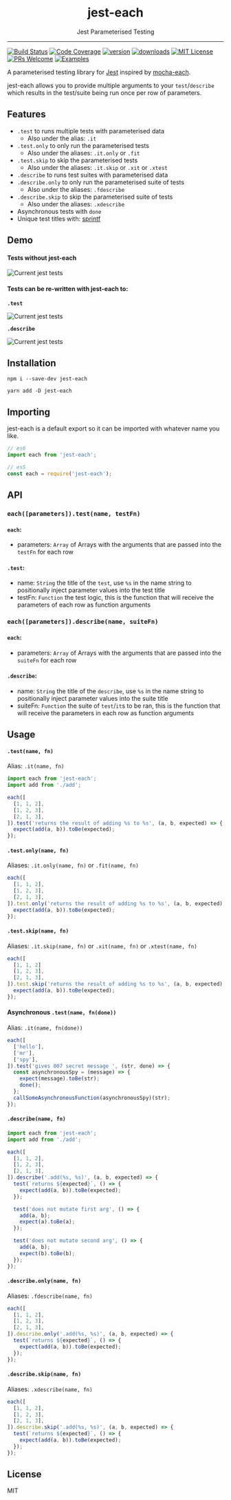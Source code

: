 <div align="center">
  <h1>jest-each</h1>
  Jest Parameterised Testing
</div>

<hr />

[![Build Status](https://img.shields.io/travis/mattphillips/jest-each.svg?style=flat-square)](https://travis-ci.org/mattphillips/jest-each)
[![Code Coverage](https://img.shields.io/coveralls/mattphillips/jest-each.svg?style=flat-square)](https://coveralls.io/github/mattphillips/jest-each?branch=master)
[![version](https://img.shields.io/npm/v/jest-each.svg?style=flat-square)](https://www.npmjs.com/package/jest-each)
[![downloads](https://img.shields.io/npm/dm/jest-each.svg?style=flat-square)](http://npm-stat.com/charts.html?package=jest-each&from=2017-03-21)
[![MIT License](https://img.shields.io/npm/l/jest-each.svg?style=flat-square)](https://github.com/mattphillips/jest-each/blob/master/LICENSE)
[![PRs Welcome](https://img.shields.io/badge/PRs-welcome-brightgreen.svg?style=flat-square)](http://makeapullrequest.com)
[![Examples](https://img.shields.io/badge/%F0%9F%92%A1-examples-ff615b.svg?style=flat-square)](https://github.com/mattphillips/jest-each/tree/master/examples)

A parameterised testing library for [Jest](https://facebook.github.io/jest/) inspired by [mocha-each](https://github.com/ryym/mocha-each).

jest-each allows you to provide multiple arguments to your `test`/`describe` which results in the test/suite being run once per row of parameters.

## Features
 - `.test` to runs multiple tests with parameterised data
   * Also under the alias: `.it`
 - `.test.only` to only run the parameterised tests
   * Also under the aliases: `.it.only` or `.fit`
 - `.test.skip` to skip the parameterised tests
   * Also under the aliases: `.it.skip` or `.xit` or `.xtest`
 - `.describe` to runs test suites with parameterised data
 - `.describe.only` to only run the parameterised suite of tests
   * Also under the aliases: `.fdescribe`
 - `.describe.skip` to skip the parameterised suite of tests
   * Also under the aliases: `.xdescribe`
 - Asynchronous tests with `done`
 - Unique test titles with: [sprintf](https://github.com/alexei/sprintf.js)


## Demo

#### Tests without jest-each

![Current jest tests](assets/default-demo.gif)

#### Tests can be re-written with jest-each to:

**`.test`**

![Current jest tests](assets/test-demo.gif)

**`.describe`**

![Current jest tests](assets/describe-demo.gif)

## Installation

`npm i --save-dev jest-each`

`yarn add -D jest-each`

## Importing

jest-each is a default export so it can be imported with whatever name you like.

```js
// es6
import each from 'jest-each';

// es5
const each = require('jest-each');
```

## API

### `each([parameters]).test(name, testFn)`

#### `each`:
  - parameters: `Array` of Arrays with the arguments that are passed into the `testFn` for each row

#### `.test`:
  - name: `String` the title of the `test`, use `%s` in the name string to positionally inject parameter values into the test title
  - testFn: `Function` the test logic, this is the function that will receive the parameters of each row as function arguments

### `each([parameters]).describe(name, suiteFn)`

#### `each`:
  - parameters: `Array` of Arrays with the arguments that are passed into the `suiteFn` for each row

#### `.describe`:
  - name: `String` the title of the `describe`, use `%s` in the name string to positionally inject parameter values into the suite title
  - suiteFn: `Function` the suite of `test`/`it`s to be ran, this is the function that will receive the parameters in each row as function arguments

## Usage

#### `.test(name, fn)`
Alias: `.it(name, fn)`

```js
import each from 'jest-each';
import add from './add';

each([
  [1, 1, 2],
  [1, 2, 3],
  [2, 1, 3],
]).test('returns the result of adding %s to %s', (a, b, expected) => {
  expect(add(a, b)).toBe(expected);
});
```

#### `.test.only(name, fn)`
Aliases: `.it.only(name, fn)` or `.fit(name, fn)`

```js
each([
  [1, 1, 2],
  [1, 2, 3],
  [2, 1, 3],
]).test.only('returns the result of adding %s to %s', (a, b, expected) => {
  expect(add(a, b)).toBe(expected);
});
```

#### `.test.skip(name, fn)`
Aliases: `.it.skip(name, fn)` or `.xit(name, fn)` or `.xtest(name, fn)`

```js
each([
  [1, 1, 2]
  [1, 2, 3],
  [2, 1, 3],
]).test.skip('returns the result of adding %s to %s', (a, b, expected) => {
  expect(add(a, b)).toBe(expected);
});
```

#### Asynchronous `.test(name, fn(done))`
Alias: `.it(name, fn(done))`

```js
each([
  ['hello'],
  ['mr'],
  ['spy'],
]).test('gives 007 secret message ', (str, done) => {
  const asynchronousSpy = (message) => {
    expect(message).toBe(str);
    done();
  };
  callSomeAsynchronousFunction(asynchronousSpy)(str);
});
```

#### `.describe(name, fn)`

```js
import each from 'jest-each';
import add from './add';

each([
  [1, 1, 2],
  [1, 2, 3],
  [2, 1, 3],
]).describe('.add(%s, %s)', (a, b, expected) => {
  test(`returns ${expected}`, () => {
    expect(add(a, b)).toBe(expected);
  });

  test('does not mutate first arg', () => {
    add(a, b);
    expect(a).toBe(a);
  });

  test('does not mutate second arg', () => {
    add(a, b);
    expect(b).toBe(b);
  });
});
```

#### `.describe.only(name, fn)`
Aliases: `.fdescribe(name, fn)`

```js
each([
  [1, 1, 2],
  [1, 2, 3],
  [2, 1, 3],
]).describe.only('.add(%s, %s)', (a, b, expected) => {
  test(`returns ${expected}`, () => {
    expect(add(a, b)).toBe(expected);
  });
});
```

#### `.describe.skip(name, fn)`
Aliases: `.xdescribe(name, fn)`

```js
each([
  [1, 1, 2],
  [1, 2, 3],
  [2, 1, 3],
]).describe.skip('.add(%s, %s)', (a, b, expected) => {
  test(`returns ${expected}`, () => {
    expect(add(a, b)).toBe(expected);
  });
});
```

## License

MIT

